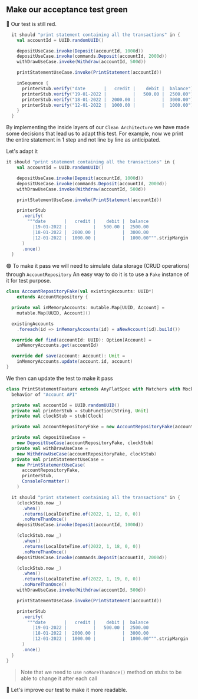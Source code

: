 ## Make our acceptance test green
:red_circle: Our test is still red.
```scala
  it should "print statement containing all the transactions" in {
    val accountId = UUID.randomUUID()

    depositUseCase.invoke(Deposit(accountId, 1000d))
    depositUseCase.invoke(commands.Deposit(accountId, 2000d))
    withDrawUseCase.invoke(Withdraw(accountId, 500d))

    printStatementUseCase.invoke(PrintStatement(accountId))

    inSequence {
      printerStub.verify("date       |   credit |    debit |  balance").once()
      printerStub.verify("19-01-2022 |          |   500.00 |  2500.00").once()
      printerStub.verify("18-01-2022 |  2000.00 |          |  3000.00").once()
      printerStub.verify("12-01-2022 |  1000.00 |          |  1000.00").once()
    }
  }
```

By implementing the inside layers of our `Clean Architecture` we have made some decisions that lead us to adapt this test.
For example, now we print the entire statement in 1 step and not line by line as anticipated.

Let's adapt it 

```scala
it should "print statement containing all the transactions" in {
    val accountId = UUID.randomUUID()

    depositUseCase.invoke(Deposit(accountId, 1000d))
    depositUseCase.invoke(commands.Deposit(accountId, 2000d))
    withDrawUseCase.invoke(Withdraw(accountId, 500d))

    printStatementUseCase.invoke(PrintStatement(accountId))

    printerStub
      .verify(
        """date       |   credit |    debit |  balance
          |19-01-2022 |          |   500.00 |  2500.00
          |18-01-2022 |  2000.00 |          |  3000.00
          |12-01-2022 |  1000.00 |          |  1000.00""".stripMargin
      )
      .once()
  }
```

:green_circle: To make it pass we will need to simulate data storage (CRUD operations) through `AccountRepository`
An easy way to do it is to use a `Fake` instance of it for test purpose.

```scala
class AccountRepositoryFake(val existingAccounts: UUID*)
    extends AccountRepository {

  private val inMemoryAccounts: mutable.Map[UUID, Account] =
    mutable.Map[UUID, Account]()

  existingAccounts
    .foreach(id => inMemoryAccounts(id) = aNewAccount(id).build())

  override def find(accountId: UUID): Option[Account] =
    inMemoryAccounts.get(accountId)

  override def save(account: Account): Unit =
    inMemoryAccounts.update(account.id, account)
}
```

We then can update the test to make it pass

```scala
class PrintStatementFeature extends AnyFlatSpec with Matchers with MockFactory {
  behavior of "Account API"

  private val accountId = UUID.randomUUID()
  private val printerStub = stubFunction[String, Unit]
  private val clockStub = stub[Clock]

  private val accountRepositoryFake = new AccountRepositoryFake(accountId)

  private val depositUseCase =
    new DepositUseCase(accountRepositoryFake, clockStub)
  private val withDrawUseCase =
    new WithdrawUseCase(accountRepositoryFake, clockStub)
  private val printStatementUseCase =
    new PrintStatementUseCase(
      accountRepositoryFake,
      printerStub,
      ConsoleFormatter()
    )

  it should "print statement containing all the transactions" in {
    (clockStub.now _)
      .when()
      .returns(LocalDateTime.of(2022, 1, 12, 0, 0))
      .noMoreThanOnce()
    depositUseCase.invoke(Deposit(accountId, 1000d))

    (clockStub.now _)
      .when()
      .returns(LocalDateTime.of(2022, 1, 18, 0, 0))
      .noMoreThanOnce()
    depositUseCase.invoke(commands.Deposit(accountId, 2000d))

    (clockStub.now _)
      .when()
      .returns(LocalDateTime.of(2022, 1, 19, 0, 0))
      .noMoreThanOnce()
    withDrawUseCase.invoke(Withdraw(accountId, 500d))

    printStatementUseCase.invoke(PrintStatement(accountId))

    printerStub
      .verify(
        """date       |   credit |    debit |  balance
          |19-01-2022 |          |   500.00 |  2500.00
          |18-01-2022 |  2000.00 |          |  3000.00
          |12-01-2022 |  1000.00 |          |  1000.00""".stripMargin
      )
      .once()
  }
}
```

> Note that we need to use `noMoreThanOnce()` method on stubs to be able to change it after each call

:large_blue_circle: Let's improve our test to make it more readable.
